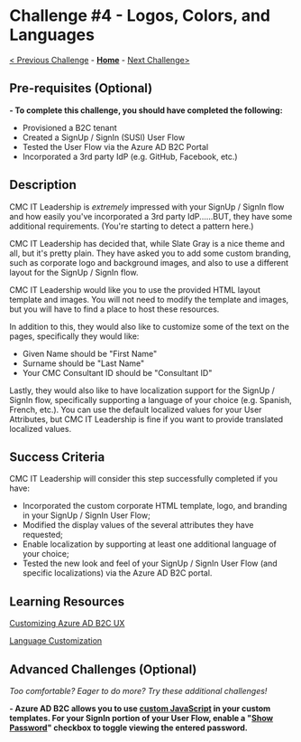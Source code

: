 # Challenge \#4 - Logos, Colors, and Languages

[< Previous Challenge](./03-external-idp.md) - **[Home](../readme.md)** - [Next Challenge>](./05-claims-enrichment.md)

## Pre-requisites (Optional)

**- To complete this challenge, you should have completed the following:**

- Provisioned a B2C tenant
- Created a SignUp / SignIn (SUSI) User Flow
- Tested the User Flow via the Azure AD B2C Portal
- Incorporated a 3rd party IdP (e.g. GitHub, Facebook, etc.)

## Description

CMC IT Leadership is _extremely_ impressed with your SignUp / SignIn flow and how easily you've incorporated a 3rd party IdP......BUT, they have some additional requirements. (You're starting to detect a pattern here.)

CMC IT Leadership has decided that, while Slate Gray is a nice theme and all, but it's pretty plain. They have asked you to add some custom branding, such as corporate logo and background images, and also to use a different layout for the SignUp / SignIn flow.

CMC IT Leadership would like you to use the provided HTML layout template and images. You will not need to modify the template and images, but you will have to find a place to host these resources.

In addition to this, they would also like to customize some of the text on the pages, specifically they would like:

- Given Name should be "First Name"
- Surname should be "Last Name"
- Your CMC Consultant ID should be "Consultant ID"

Lastly, they would also like to have localization support for the SignUp / SignIn flow, specifically supporting a language of your choice (e.g. Spanish, French, etc.). You can use the default localized values for your User Attributes, but CMC IT Leadership is fine if you want to provide translated localized values.

## Success Criteria

CMC IT Leadership will consider this step successfully completed if you have:

- Incorporated the custom corporate HTML template, logo, and branding in your SignUp / SignIn User Flow;
- Modified the display values of the several attributes they have requested;
- Enable localization by supporting at least one additional language of your choice;
- Tested the new look and feel of your SignUp / SignIn User Flow (and specific localizations) via the Azure AD B2C portal.

## Learning Resources

[Customizing Azure AD B2C UX](https://docs.microsoft.com/en-us/azure/active-directory-b2c/customize-ui-overview#custom-html-and-css)

[Language Customization](https://docs.microsoft.com/en-us/azure/active-directory-b2c/user-flow-language-customization)

## Advanced Challenges (Optional)

_Too comfortable? Eager to do more? Try these additional challenges!_

**- Azure AD B2C allows you to use [custom JavaScript](https://docs.microsoft.com/en-us/azure/active-directory-b2c/user-flow-javascript-overview) in your custom templates. For your SignIn portion of your User Flow, enable a "[Show Password](https://docs.microsoft.com/en-us/azure/active-directory-b2c/javascript-samples#show-or-hide-a-password)" checkbox to toggle viewing the entered password.**
